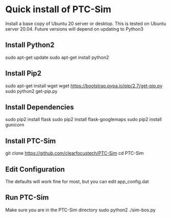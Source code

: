 # Quick install of PTC-Sim

Install a base copy of Ubuntu 20 server or desktop. This is tested on Ubuntu server 20.04. Future versions will depend on updating to Python3

## Install Python2
sudo apt-get update
sudo apt-get install python2

## Install Pip2
sudo apt-get install wget
wget https://bootstrap.pypa.io/pip/2.7/get-pip.py
sudo python2 get-pip.py

## Install Dependencies
sudo pip2 install flask
sudo pip2 install flask-googlemaps
sudo pip2 install gunicorn

## Install PTC-Sim
git clone https://github.com/clearfocustech/PTC-Sim
cd PTC-Sim

## Edit Configuration
The defaults will work fine for most, but you can edit app_config.dat

## Run PTC-Sim
Make sure you are in the PTC-Sim directory
sudo python2 ./sim-bos.py
